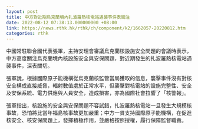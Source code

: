 ```yaml
---
layout: post
title: 中方對近期烏克蘭境內扎波羅熱核電站遇襲事件表關注
date: 2022-08-12 07:38:13.000000000 +08:00
link: https://news.rthk.hk/rthk/ch/component/k2/1662057-20220812.htm
categories: rthk
---
```


中國常駐聯合國代表張軍，主持安理會審議烏克蘭核設施安全問題的會議時表示，中方高度關注烏克蘭境內核設施安全與安保問題，對近期發生的扎波羅熱核電站遇襲事件，深表關切。 

張軍說，根據國際原子能機構從烏克蘭核監管當局獲取的信息，襲擊事件沒有對核安全構成直接威脅，輻射數值處於正常水平，但襲擊對核電站的設施完整性、安全及安保系統、電力供應與人員安全，造成損害，亦為國際社會拉響了「核警報」。

張軍指出，核設施的安全與安保問題不容試錯，扎波羅熱核電站一旦發生大規模核事故，恐怕將比當年福島核事故更加嚴重；中方一貫支持國際原子能機構，在促進核安全、核安保問題上，發揮積極作用，並嚴格按照授權，履行保障監督職責。
